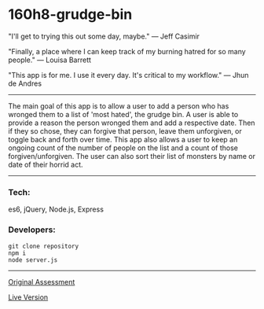 # 160h8-grudge-bin

"I'll get to trying this out some day, maybe." — Jeff Casimir

"Finally, a place where I can keep track of my burning hatred for so many people." — Louisa Barrett

"This app is for me. I use it every day. It's critical to my workflow." — Jhun de Andres

---

The main goal of this app is to allow a user to add a person who has wronged them to a list of 'most hated', the grudge bin. A user is able to provide a reason the person wronged them and add a respective date. Then if they so chose, they can forgive that person, leave them unforgiven, or toggle back and forth over time. This app also allows a user to keep an ongoing count of the number of people on the list and a count of those forgiven/unforgiven. The user can also sort their list of monsters by name or date of their horrid act.

---

### Tech:

es6, jQuery, Node.js, Express

### Developers:

```
git clone repository
npm i 
node server.js
```

---

[Original Assessment](https://gist.github.com/Alex-Tideman/5b554a3c4812dc0dd0dc712f84ca5a95)

[Live Version](https://grudge-bin-160h8.herokuapp.com/)
